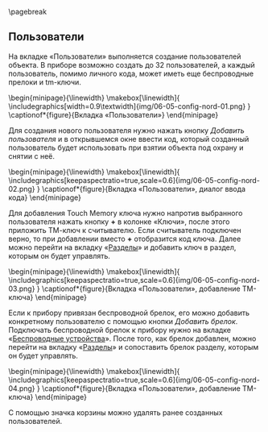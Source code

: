 \pagebreak

## Пользователи

На вкладке «Пользователи» выполняется создание пользователей объекта. В приборе возможно создать до 32 пользователей, а каждый пользователь, помимо личного кода, может иметь еще беспроводные прелоки и tm-ключи.

\begin{minipage}{\linewidth}
	\makebox[\linewidth]{
 		\includegraphics[width=0.9\textwidth]{img/06-05-config-nord-01.png}
 	}
	\captionof*{figure}{Вкладка «Пользователи»}
\end{minipage}



Для создания нового пользователя нужно нажать кнопку _Добавить пользователя_ и в открывшемся окне ввести код, который созданный пользователь будет использовать при взятии объекта под охрану и снятии с неё.

\begin{minipage}{\linewidth}
	\makebox[\linewidth]{
 		\includegraphics[keepaspectratio=true,scale=0.6]{img/06-05-config-nord-02.png}
 	}
	\captionof*{figure}{Вкладка «Пользователи», диалог ввода кода}
\end{minipage}


Для добавления Touch Memory ключа нужно напротив выбранного пользователя нажать кнопку **+** в колонке «Ключи», после этого приложить ТМ-ключ к считывателю. Если считыватель подключен верно, то при добавлении вместо **+** отобразится код ключа. Далее можно перейти на вкладку «[Разделы](#06-06-config-parts)» и добавить ключ в раздел, которым он будет управлять.

\begin{minipage}{\linewidth}
	\makebox[\linewidth]{
 		\includegraphics[keepaspectratio=true,scale=0.6]{img/06-05-config-nord-03.png}
 	}
	\captionof*{figure}{Вкладка «Пользователи», добавление TM-ключа}
\end{minipage}


Если к прибору привязан беспроводной брелок, его можно добавить конкретному пользователю с помощью кнопки _Добавить брелок_. Подключать беспроводной брелок к прибору нужно на вкладке «[Беспроводные устройства](#06-04-config-wireless)». После того, как брелок добавлен, можно перейти на вкладку «[Разделы](#06-06-config-parts)» и сопоставить брелок разделу, которым он будет управлять.

\begin{minipage}{\linewidth}
	\makebox[\linewidth]{
 		\includegraphics[keepaspectratio=true,scale=0.6]{img/06-05-config-nord-04.png}
 	}
	\captionof*{figure}{Вкладка «Пользователи», добавление TM-ключа}
\end{minipage}


С помощью значка корзины можно удалять ранее созданных пользователей.
